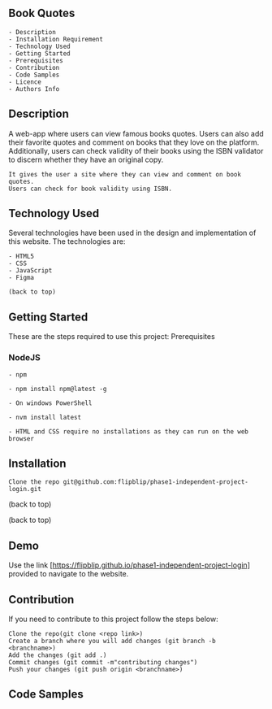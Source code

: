 ## Book Quotes

    - Description
    - Installation Requirement
    - Technology Used
    - Getting Started
    - Prerequisites
    - Contribution
    - Code Samples
    - Licence
    - Authors Info

## Description

A web-app where users can view famous books quotes. Users can also add their favorite quotes and comment on books that they love on the platform. Additionally, users can check validity of their books using the ISBN validator to discern whether they have an original copy.

    It gives the user a site where they can view and comment on book quotes.
    Users can check for book validity using ISBN.

## Technology Used

Several technologies have been used in the design and implementation of this website. The technologies are:

    - HTML5
    - CSS
    - JavaScript
    - Figma

    (back to top)

## Getting Started

These are the steps required to use this project:
Prerequisites

### NodeJS

    - npm

    - npm install npm@latest -g

    - On windows PowerShell

    - nvm install latest

    - HTML and CSS require no installations as they can run on the web browser

## Installation

    Clone the repo git@github.com:flipblip/phase1-independent-project-login.git

(back to top)

(back to top)
## Demo

Use the link [https://flipblip.github.io/phase1-independent-project-login] provided to navigate to the website. 


## Contribution

If you need to contribute to this project follow the steps below:

    Clone the repo(git clone <repo link>)
    Create a branch where you will add changes (git branch -b <branchname>)
    Add the changes (git add .)
    Commit changes (git commit -m"contributing changes")
    Push your changes (git push origin <branchname>)

## Code Samples
